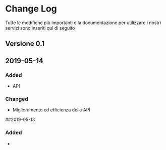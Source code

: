 # Change Log
Tutte le modifiche più importanti e la documentazione per utilizzare i nostri servizi sono inseriti quì di seguito

## Versione 0.1

## 2019-05-14

### Added
- API

### Changed
- Miglioramento ed efficienza della API

##2019-05-13

### Added
- 
